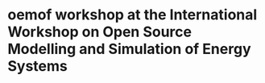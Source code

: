 # oemof workshop at the International Workshop on Open Source Modelling and Simulation of Energy Systems

